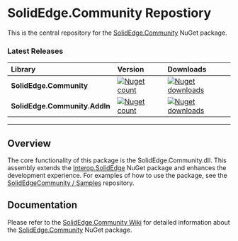 SolidEdge.Community Repostiory
================

This is the central repository for the [SolidEdge.Community](http://www.nuget.org/packages/SolidEdge.Community) NuGet package.

### Latest Releases
|Library           |Version           |Downloads         |
|:-----------------|:-----------------|:-----------------|
|**SolidEdge.Community**|[![Nuget count](http://img.shields.io/nuget/v/SolidEdge.Community.svg)](https://www.nuget.org/packages/SolidEdge.Community/)|[![Nuget downloads](http://img.shields.io/nuget/dt/SolidEdge.Community.svg)](https://www.nuget.org/packages/SolidEdge.Community/)|
|**SolidEdge.Community.AddIn**|[![Nuget count](http://img.shields.io/nuget/v/SolidEdge.Community.AddIn.svg)](https://www.nuget.org/packages/SolidEdge.Community.AddIn/)|[![Nuget downloads](http://img.shields.io/nuget/dt/SolidEdge.Community.AddIn.svg)](https://www.nuget.org/packages/SolidEdge.Community.AddIn/)|

---

## Overview
The core functionality of this package is the SolidEdge.Community.dll. This assembly extends the [Interop.SolidEdge](http://www.nuget.org/packages/Interop.SolidEdge) NuGet package and enhances the development experience. For examples of how to use the package, see the [SolidEdgeCommunity / Samples](https://github.com/SolidEdgeCommunity/Samples) repository.

## Documentation
Please refer to the [SolidEdge.Community Wiki](https://github.com/SolidEdgeCommunity/SolidEdge.Community/wiki) for detailed information about the [SolidEdge.Community](http://www.nuget.org/packages/SolidEdge.Community) NuGet package.
